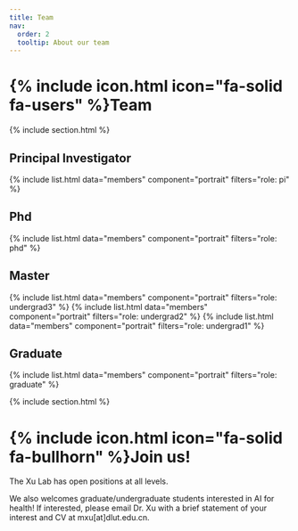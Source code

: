 ```yaml
---
title: Team
nav:
  order: 2
  tooltip: About our team
---
```


# {% include icon.html icon="fa-solid fa-users" %}Team

{% include section.html %}

## Principal Investigator
{% include list.html data="members" component="portrait" filters="role: pi" %}


## Phd
{% include list.html data="members" component="portrait" filters="role: phd" %}


## Master
{% include list.html data="members" component="portrait" filters="role: undergrad3" %}
{% include list.html data="members" component="portrait" filters="role: undergrad2" %}
{% include list.html data="members" component="portrait" filters="role: undergrad1" %}
<!-- {% include list.html data="members" component="portrait" filters="role: ^(?!pi$)" %} -->

## Graduate
{% include list.html data="members" component="portrait" filters="role: graduate" %}

{% include section.html %}
# {% include icon.html icon="fa-solid fa-bullhorn" %}Join us!

The Xu Lab has open positions at all levels.

We also welcomes graduate/undergraduate students interested in AI for health! If interested, please email Dr. Xu with a brief statement of your interest and CV at mxu[at]dlut.edu.cn.

<!-- {% capture content %}

{% include figure.html image="images/photo.jpg" %}
{% include figure.html image="images/photo.jpg" %}
{% include figure.html image="images/photo.jpg" %}

{% endcapture %}

{% include grid.html style="square" content=content %} -->
